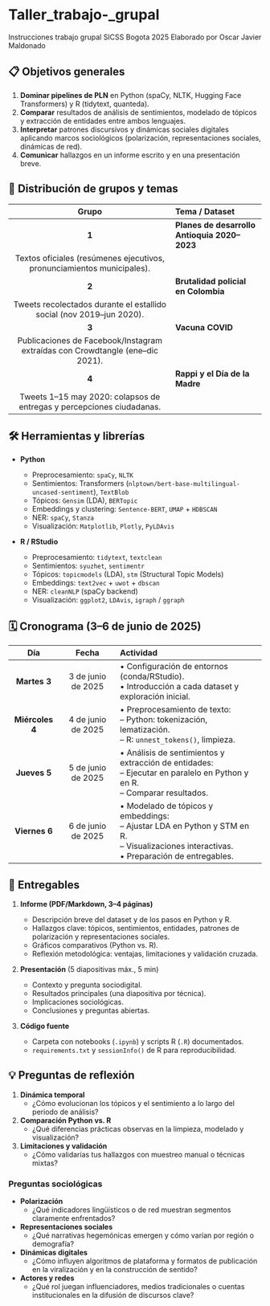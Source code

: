 # Taller_trabajo-_grupal
Instrucciones trabajo grupal SICSS Bogota 2025
Elaborado por Oscar Javier Maldonado

## 📋 Objetivos generales

1. **Dominar pipelines de PLN** en Python (spaCy, NLTK, Hugging Face Transformers) y R (tidytext, quanteda).  
2. **Comparar** resultados de análisis de sentimientos, modelado de tópicos y extracción de entidades entre ambos lenguajes.  
3. **Interpretar** patrones discursivos y dinámicas sociales digitales aplicando marcos sociológicos (polarización, representaciones sociales, dinámicas de red).  
4. **Comunicar** hallazgos en un informe escrito y en una presentación breve.

## 🔢 Distribución de grupos y temas

| Grupo | Tema / Dataset |
|:-----:|:--------------|
| **1** | **Planes de desarrollo Antioquia 2020–2023**  
Textos oficiales (resúmenes ejecutivos, pronunciamientos municipales). |
| **2** | **Brutalidad policial en Colombia**  
Tweets recolectados durante el estallido social (nov 2019–jun 2020). |
| **3** | **Vacuna COVID**  
Publicaciones de Facebook/Instagram extraídas con Crowdtangle (ene–dic 2021). |
| **4** | **Rappi y el Día de la Madre**  
Tweets 1–15 may 2020: colapsos de entregas y percepciones ciudadanas. |

## 🛠 Herramientas y librerías

- **Python**  
  - Preprocesamiento: `spaCy`, `NLTK`  
  - Sentimientos: Transformers (`nlptown/bert-base-multilingual-uncased-sentiment`), `TextBlob`  
  - Tópicos: `Gensim` (LDA), `BERTopic`  
  - Embeddings y clustering: `Sentence-BERT`, `UMAP` + `HDBSCAN`  
  - NER: `spaCy`, `Stanza`  
  - Visualización: `Matplotlib`, `Plotly`, `PyLDAvis`  

- **R / RStudio**  
  - Preprocesamiento: `tidytext`, `textclean`  
  - Sentimientos: `syuzhet`, `sentimentr`  
  - Tópicos: `topicmodels` (LDA), `stm` (Structural Topic Models)  
  - Embeddings: `text2vec` + `uwot` + `dbscan`  
  - NER: `cleanNLP` (spaCy backend)  
  - Visualización: `ggplot2`, `LDAvis`, `igraph` / `ggraph`  

## 🗓 Cronograma (3–6 de junio de 2025)

| Día | Fecha | Actividad |
|:---:|:------:|:-----------|
| **Martes 3** | 3 de junio de 2025 | • Configuración de entornos (conda/RStudio).<br>• Introducción a cada dataset y exploración inicial. |
| **Miércoles 4** | 4 de junio de 2025 | • Preprocesamiento de texto:<br>  – Python: tokenización, lematización.<br>  – R: `unnest_tokens()`, limpieza. |
| **Jueves 5** | 5 de junio de 2025 | • Análisis de sentimientos y extracción de entidades:<br>  – Ejecutar en paralelo en Python y en R.<br>  – Comparar resultados. |
| **Viernes 6** | 6 de junio de 2025 | • Modelado de tópicos y embeddings:<br>  – Ajustar LDA en Python y STM en R.<br>  – Visualizaciones interactivas.<br>• Preparación de entregables. |

## 🎯 Entregables

1. **Informe (PDF/Markdown, 3–4 páginas)**  
   - Descripción breve del dataset y de los pasos en Python y R.  
   - Hallazgos clave: tópicos, sentimientos, entidades, patrones de polarización y representaciones sociales.  
   - Gráficos comparativos (Python vs. R).  
   - Reflexión metodológica: ventajas, limitaciones y validación cruzada.  

2. **Presentación** (5 diapositivas máx., 5 min)  
   - Contexto y pregunta sociodigital.  
   - Resultados principales (una diapositiva por técnica).  
   - Implicaciones sociológicas.  
   - Conclusiones y preguntas abiertas.  

3. **Código fuente**  
   - Carpeta con notebooks (`.ipynb`) y scripts R (`.R`) documentados.  
   - `requirements.txt` y `sessionInfo()` de R para reproducibilidad.  

## 💡 Preguntas de reflexión

1. **Dinámica temporal**  
   - ¿Cómo evolucionan los tópicos y el sentimiento a lo largo del periodo de análisis?  
2. **Comparación Python vs. R**  
   - ¿Qué diferencias prácticas observas en la limpieza, modelado y visualización?  
3. **Limitaciones y validación**  
   - ¿Cómo validarías tus hallazgos con muestreo manual o técnicas mixtas?  

### Preguntas sociológicas

- **Polarización**  
  - ¿Qué indicadores lingüísticos o de red muestran segmentos claramente enfrentados?  
- **Representaciones sociales**  
  - ¿Qué narrativas hegemónicas emergen y cómo varían por región o demografía?  
- **Dinámicas digitales**  
  - ¿Cómo influyen algoritmos de plataforma y formatos de publicación en la viralización y en la construcción de sentido?  
- **Actores y redes**  
  - ¿Qué rol juegan influenciadores, medios tradicionales o cuentas institucionales en la difusión de discursos clave?  

